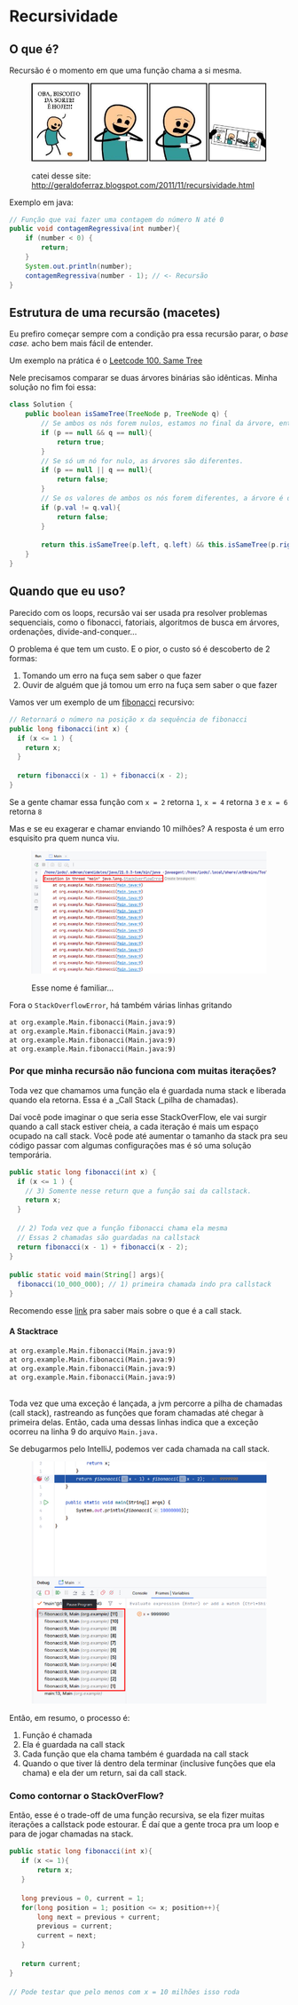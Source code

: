 # Recursividade

## O que é?

Recursão é o momento em que uma função chama a si mesma.

<figure><img src="../.gitbook/assets/image (3).png" alt=""><figcaption><p>catei desse site: <a href="http://geraldoferraz.blogspot.com/2011/11/recursividade.html">http://geraldoferraz.blogspot.com/2011/11/recursividade.html</a></p></figcaption></figure>

Exemplo em java:

```java
// Função que vai fazer uma contagem do número N até 0
public void contagemRegressiva(int number){
    if (number < 0) {
        return;
    }
    System.out.println(number);
    contagemRegressiva(number - 1); // <- Recursão
}
```



## Estrutura de uma recursão (macetes)

Eu prefiro começar sempre com a condição pra essa recursão parar, o _base case._ acho bem mais fácil de entender.

Um exemplo na prática é o [Leetcode 100. Same Tree](https://leetcode.com/problems/same-tree/)

Nele precisamos comparar se duas árvores binárias são idênticas. Minha solução no fim foi essa:

```java
class Solution {
    public boolean isSameTree(TreeNode p, TreeNode q) {
        // Se ambos os nós forem nulos, estamos no final da árvore, então são iguais. 
        if (p == null && q == null){
            return true;
        }
        // Se só um nó for nulo, as árvores são diferentes.
        if (p == null || q == null){
            return false;
        }
        // Se os valores de ambos os nós forem diferentes, a árvore é diferente.
        if (p.val != q.val){
            return false;
        }

        return this.isSameTree(p.left, q.left) && this.isSameTree(p.right, q.right);
    }
}
```

## Quando que eu uso?

Parecido com os loops, recursão vai ser usada pra resolver problemas sequenciais, como o fibonacci, fatoriais, algoritmos de busca em árvores, ordenações, divide-and-conquer...



O problema é que tem um custo. E o pior, o custo só é descoberto de 2 formas:

1. Tomando um erro na fuça sem saber o que fazer
2. Ouvir de alguém que já tomou um erro na fuça sem saber o que fazer

Vamos ver um exemplo de um [fibonacci](https://brasilescola.uol.com.br/matematica/sequencia-fibonacci.htm) recursivo:

```java
// Retornará o número na posição x da sequência de fibonacci
public long fibonacci(int x) {
  if (x <= 1 ) {
    return x;
  }

  return fibonacci(x - 1) + fibonacci(x - 2);
}
```

Se a gente chamar essa função  com `x = 2` retorna `1`, `x = 4` retorna `3`  e  `x = 6` retorna `8`

Mas e se eu exagerar e chamar enviando  10 milhões? A resposta é um erro esquisito pra quem nunca viu.

<figure><img src="../.gitbook/assets/image.png" alt=""><figcaption><p>Esse nome é familiar...</p></figcaption></figure>

Fora o `StackOverflowError`, há também várias linhas gritando&#x20;

```
at org.example.Main.fibonacci(Main.java:9)
at org.example.Main.fibonacci(Main.java:9)
at org.example.Main.fibonacci(Main.java:9)
at org.example.Main.fibonacci(Main.java:9)
```

### Por que minha recursão não funciona com muitas iterações?

Toda vez que chamamos uma função ela é guardada numa stack e liberada quando ela retorna. Essa é a _Call Stack (_pilha de chamadas).&#x20;

Daí você pode imaginar o que seria esse StackOverFlow, ele vai surgir quando a call stack estiver cheia, a cada iteração é mais um espaço ocupado na call stack. Você pode até aumentar o tamanho da stack pra seu código passar com algumas configurações mas é só uma solução temporária.

```java
public static long fibonacci(int x) {
  if (x <= 1 ) {
    // 3) Somente nesse return que a função sai da callstack.
    return x;
  }
  
  // 2) Toda vez que a função fibonacci chama ela mesma
  // Essas 2 chamadas são guardadas na callstack
  return fibonacci(x - 1) + fibonacci(x - 2);
}

public static void main(String[] args){
  fibonacci(10_000_000); // 1) primeira chamada indo pra callstack
}
```

Recomendo esse [link](https://developer.mozilla.org/pt-BR/docs/Glossary/Call\_stack) pra saber mais sobre o que é a call stack.

#### A Stacktrace

```
at org.example.Main.fibonacci(Main.java:9)
at org.example.Main.fibonacci(Main.java:9)
at org.example.Main.fibonacci(Main.java:9)
at org.example.Main.fibonacci(Main.java:9)
```

\
Toda vez que uma exceção é lançada, a jvm percorre a pilha de chamadas (call stack), rastreando as funções que foram chamadas até chegar à primeira delas. Então, cada uma dessas linhas indica que a exceção ocorreu na linha 9 do arquivo `Main.java.`



Se debugarmos pelo IntelliJ, podemos ver cada chamada na call stack.

<figure><img src="../.gitbook/assets/image (8).png" alt=""><figcaption></figcaption></figure>

Então, em resumo, o processo é:

1. Função é chamada
2. Ela é guardada na call stack
3. Cada função que ela chama também é guardada na call stack
4. Quando o que tiver lá dentro dela terminar (inclusive funções que ela chama) e ela der um return, sai da call stack.

### Como contornar o StackOverFlow?

Então, esse é o trade-off de uma função recursiva, se ela fizer muitas iterações a callstack pode estourar. É daí que a gente troca pra um loop e para de jogar chamadas na stack.

```java
public static long fibonacci(int x){              
   if (x <= 1){                                
       return x;                                         
   }

   long previous = 0, current = 1;                       
   for(long position = 1; position <= x; position++){    
       long next = previous + current;                   
       previous = current;                               
       current = next;                                   
   }

   return current;                                       
}                  

// Pode testar que pelo menos com x = 10 milhões isso roda                                       
```

